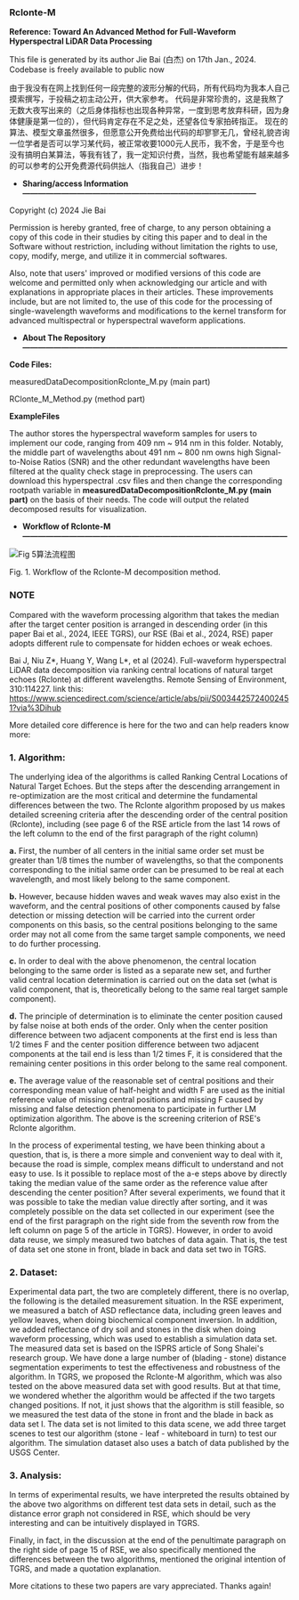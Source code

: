 ### Rclonte-M
**Reference: Toward An Advanced Method for Full-Waveform Hyperspectral LiDAR Data Processing**

This file is generated by its author Jie Bai (白杰) on 17th Jan., 2024. Codebase is freely available to public now 

由于我没有在网上找到任何一段完整的波形分解的代码，所有代码均为我本人自己摸索撰写，于投稿之初主动公开，供大家参考。
代码是非常珍贵的，这是我熬了无数大夜写出来的（之后身体指标也出现各种异常，一度到思考放弃科研，因为身体健康是第一位的），但代码肯定存在不足之处，还望各位专家拍砖指正。
现在的算法、模型文章虽然很多，但愿意公开免费给出代码的却寥寥无几，曾经礼貌咨询一位学者是否可以学习某代码，被正常收要1000元人民币，我不舍，于是至今也没有搞明白某算法，等我有钱了，我一定知识付费，当然，我也希望能有越来越多的可以参考的公开免费源代码供拙人（指我自己）进步！



- **Sharing/access Information——————————————————————————————**

Copyright (c) 2024 Jie Bai

Permission is hereby granted, free of charge, to any person obtaining a copy of this code in their studies by citing this paper and to deal in the Software without restriction, including without limitation the rights to use, copy, modify, merge, and utilize it in commercial softwares.

Also, note that users' improved or modified versions of this code are welcome and permitted only when acknowledging our article and with explanations in appropriate places in their articles. These improvements include, but are not limited to, the use of this code for the processing of single-wavelength waveforms and modifications to the kernel transform for advanced multispectral or hyperspectral waveform applications.

- **About The Repository——————————————————————————————————**

**Code Files:**

 measuredDataDecompositionRclonte_M.py (main part)

 RClonte_M_Method.py (method part)

**ExampleFiles**

The author stores the hyperspectral waveform samples for users to implement our code, ranging from 409 nm ~ 914 nm in this folder. Notably, the middle part of wavelengths about 491 nm ~ 800 nm owns high Signal-to-Noise Ratios (SNR) and the other redundant wavelengths have been filtered at the quality check stage in preprocessing. The users can download this hyperspectral .csv files and then change the corresponding rootpath variable in **measuredDataDecompositionRclonte_M.py (main part)** on the basis of their needs. The code will output the related decomposed results for visualization.

- **Workflow of Rclonte-M——————————————————————————————————**

![Fig  5算法流程图](https://github.com/Jie-Bai/Rclonte-M-TGRS/assets/37448920/6de861ba-9bed-42d8-8512-ddab9686f9cc)


Fig. 1. Workflow of the Rclonte-M decomposition method.

### NOTE
Compared with the waveform processing algorithm that takes the median after the target center position is arranged in descending order (in this paper Bai et al., 2024, IEEE TGRS), our RSE (Bai et al., 2024, RSE) paper adopts different rule to compensate for hidden echoes or weak echoes. 

Bai J, Niu Z*, Huang Y, Wang L*, et al (2024). Full-waveform hyperspectral LiDAR data decomposition via ranking central locations of natural target echoes (Rclonte) at different wavelengths. Remote Sensing of Environment, 310:114227. link this: https://www.sciencedirect.com/science/article/abs/pii/S0034425724002451?via%3Dihub

More detailed core difference is here for the two and can help readers know more:
### 1. **Algorithm**:
The underlying idea of the algorithms is called Ranking Central Locations of Natural Target Echoes. But the steps after the descending arrangement in re-optimization are the most critical and determine the fundamental differences between the two. The Rclonte algorithm proposed by us makes detailed screening criteria after the descending order of the central position (Rclonte), including (see page 6 of the RSE article from the last 14 rows of the left column to the end of the first paragraph of the right column) 

  **a.** First, the number of all centers in the initial same order set must be greater than 1/8 times the number of wavelengths, so that the components corresponding to the initial same order can be presumed to be real at each wavelength, and most likely belong to the same component.

  **b.** However, because hidden waves and weak waves may also exist in the waveform, and the central positions of other components caused by false detection or missing detection will be carried into the current order components on this basis, so the central positions belonging to the same order may not all come from the same target sample components, we need to do further processing.

  **c.** In order to deal with the above phenomenon, the central location belonging to the same order is listed as a separate new set, and further valid central location determination is carried out on the data set (what is valid component, that is, theoretically belong to the same real target sample component).

  **d.** The principle of determination is to eliminate the center position caused by false noise at both ends of the order. Only when the center position difference between two adjacent components at the first end is less than 1/2 times F and the center position difference between two adjacent components at the tail end is less than 1/2 times F, it is considered that the remaining center positions in this order belong to the same real component.

  **e.** The average value of the reasonable set of central positions and their corresponding mean value of half-height and width F are used as the initial reference value of missing central positions and missing F caused by missing and false detection phenomena to participate in further LM optimization algorithm. The above is the screening criterion of RSE's Rclonte algorithm.

In the process of experimental testing, we have been thinking about a question, that is, is there a more simple and convenient way to deal with it, because the road is simple, complex means difficult to understand and not easy to use. Is it possible to replace most of the a-e steps above by directly taking the median value of the same order as the reference value after descending the center position? After several experiments, we found that it was possible to take the median value directly after sorting, and it was completely possible on the data set collected in our experiment (see the end of the first paragraph on the right side from the seventh row from the left column on page 5 of the article in TGRS). However, in order to avoid data reuse, we simply measured two batches of data again. That is, the test of data set one stone in front, blade in back and data set two in TGRS.


### 2. **Dataset**: 
Experimental data part, the two are completely different, there is no overlap, the following is the detailed measurement situation. In the RSE experiment, we measured a batch of ASD reflectance data, including green leaves and yellow leaves, when doing biochemical component inversion. In addition, we added reflectance of dry soil and stones in the disk when doing waveform processing, which was used to establish a simulation data set. The measured data set is based on the ISPRS article of Song Shalei's research group. We have done a large number of (blading - stone) distance segmentation experiments to test the effectiveness and robustness of the algorithm. In TGRS, we proposed the Rclonte-M algorithm, which was also tested on the above measured data set with good results. But at that time, we wondered whether the algorithm would be affected if the two targets changed positions. If not, it just shows that the algorithm is still feasible, so we measured the test data of the stone in front and the blade in back as data set I. The data set is not limited to this data scene, we add three target scenes to test our algorithm (stone - leaf - whiteboard in turn) to test our algorithm. The simulation dataset also uses a batch of data published by the USGS Center.


### 3. **Analysis**: 
In terms of experimental results, we have interpreted the results obtained by the above two algorithms on different test data sets in detail, such as the distance error graph not considered in RSE, which should be very interesting and can be intuitively displayed in TGRS.

Finally, in fact, in the discussion at the end of the penultimate paragraph on the right side of page 15 of RSE, we also specifically mentioned the differences between the two algorithms, mentioned the original intention of TGRS, and made a quotation explanation.


More citations to these two papers are vary appreciated. Thanks again!



